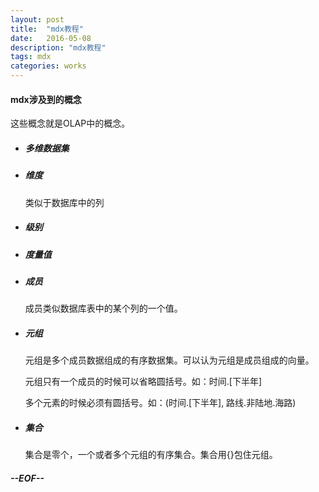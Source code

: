 ```yaml
---
layout: post
title:  "mdx教程"
date:   2016-05-08
description: "mdx教程"
tags: mdx
categories: works
---
```


#### mdx涉及到的概念

这些概念就是OLAP中的概念。

* ##### 多维数据集

* ##### 维度
	类似于数据库中的列

* ##### 级别

* ##### 度量值

* ##### 成员
	成员类似数据库表中的某个列的一个值。

* ##### 元组
	元组是多个成员数据组成的有序数据集。可以认为元组是成员组成的向量。
	
	元组只有一个成员的时候可以省略圆括号。如：时间.[下半年]
	
	多个元素的时候必须有圆括号。如：(时间.[下半年], 路线.非陆地.海路)

* ##### 集合
	集合是零个，一个或者多个元组的有序集合。集合用{}包住元组。

##### --EOF--

